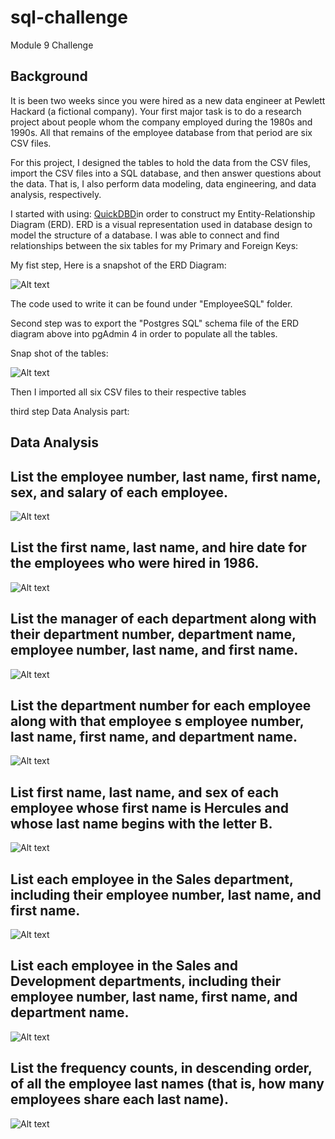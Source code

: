 # sql-challenge
Module 9 Challenge

## Background
It is been two weeks since you were hired as a new data engineer at Pewlett Hackard (a fictional company). Your first major task is to do a research project about people whom the company employed during the 1980s and 1990s. All that remains of the employee database from that period are six CSV files.

For this project, I designed the tables to hold the data from the CSV files, import the CSV files into a SQL database, and then answer questions about the data. That is, I also perform data modeling, data engineering, and data analysis, respectively.




I started with using: [QuickDBD](https://app.quickdatabasediagrams.com/#/)in order to construct my Entity-Relationship Diagram (ERD). ERD is a visual representation used in database design to model the structure of a database. I was able to connect and find relationships between the six tables for my Primary and Foreign Keys:

My fist step, Here is a snapshot of the ERD Diagram:

![Alt text](image.png)


The code used to write it can be found under "EmployeeSQL" folder.


Second step was to export the "Postgres SQL" schema file  of the ERD diagram above into pgAdmin 4 in order to populate all the tables.

Snap shot of the tables:

![Alt text](image-1.png)

Then I imported all six CSV files to their respective tables 

third step Data Analysis part:

## Data Analysis 

## List the employee number, last name, first name, sex, and salary of each employee.


![Alt text](image-2.png)


##  List the first name, last name, and hire date for the employees who were hired in 1986.
![Alt text](image-3.png)


## List the manager of each department along with their department number, department name, employee number, last name, and first name.
![Alt text](image-4.png)


## List the department number for each employee along with that employee s employee number, last name, first name, and department name.
![Alt text](image-5.png)


## List first name, last name, and sex of each employee whose first name is Hercules and whose last name begins with the letter B.
![Alt text](image-6.png)


## List each employee in the Sales department, including their employee number, last name, and first name.
![Alt text](image-7.png)


## List each employee in the Sales and Development departments, including their employee number, last name, first name, and department name.
![Alt text](image-8.png)

## List the frequency counts, in descending order, of all the employee last names (that is, how many employees share each last name).

![Alt text](image-9.png)
